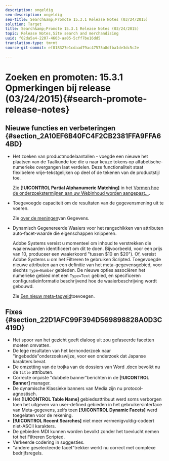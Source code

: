 ```yaml
---
description: ongeldig
seo-description: ongeldig
seo-title: Search&amp;Promote 15.3.1 Release Notes (03/24/2015)
solution: Target
title: Search&amp;Promote 15.3.1 Release Notes (03/24/2015)
topic: Release Notes,Site search and merchandising
uuid: f02da5a4-2207-4603-aa05-5cff7be16dd5
translation-type: tm+mt
source-git-commit: ef818327e1cdaad79ac47575a8dfba1de3dc5c2e

---
```



# Zoeken en promoten: 15.3.1 Opmerkingen bij release (03/24/2015){#search-promote-release-notes}

## Nieuwe functies en verbeteringen {#section_2A10EF6B40FC4F2CB2381FFA9FFA64BD}

* Het zoeken van productmodelaantallen - voegde een nieuwe het plaatsen van de Taalkunde toe die u naar keuze tokens op alfabetische-numerieke overgangen laat verdelen. Deze functionaliteit staat flexibelere vrije-tekstgelijken op deel of de tekenen van de productstijl toe.

   Zie **[!UICONTROL Partial Alphanumeric Matching]** in het [Vormen hoe de onderzoekstermijnen aan uw Webinhoud worden aangepast...](../c-about-linguistics-menu/c-about-words-and-language.md#task_351A9144A51F4B41923BDBACDEF3B616).

* Toegevoegde capaciteit om de resultaten van de gegevensmening uit te voeren.

   Zie [over de meningen](../c-about-reports-menu/c-about-data-views.md#concept_DCA897D074464BC1861AA47B40CC86C3)van Gegevens.

* Dynamisch Gegenereerde Waaiers voor het rangschikken van attributen auto-facet-waarde die eigenschappen knipperen.

   Adobe Systems vereist u momenteel om inhoud te verstrekken die waaierwaarden identificeert om dit te doen. Bijvoorbeeld, voor een prijs van 10, produceer een waaierkoord &quot;tussen $10 en $20&quot;). Of, vereist Adobe Systems u om het Filtreren te gebruiken Scripted. Toegevoegde nieuwe attributen aan een definitie van het meta-gegevensgebied, voor slechts `Type=Number` gebieden. De nieuwe opties associëren het numerieke gebied met een `Type=Text` gebied, en specificeren configuratieinformatie beschrijvend hoe de waaierbeschrijving wordt gebouwd.

   Zie [Een nieuw meta-tagveld](../c-about-settings-menu/c-about-metadata-menu.md#task_6DF188C0FC7F4831A4444CA9AFA615E5)toevoegen.

## Fixes {#section_22D1AFC99F394D569898828A0D3C419D}

* Het spoor van het gezicht geeft dialoog uit zou gefaseerde facetten moeten omvatten.
* De lege resultaten van het kernonderzoek naar &quot;ingebedde&quot;onderzoekswijze, voor een onderzoek dat Japanse karakters bevat.
* De omzetting van de trojka van de dossiers van Word .docx bevolkt nu de `title` attributen.
* Correcte onjuiste &quot;dubbele banner&quot;berichten in de **[!UICONTROL Banner]** manager.
* De dynamische Klassieke banners van Media zijn nu protocol-agnostisch.
* Het **[!UICONTROL Table Name]** gebiedsattribuut werd soms verborgen toen het uitgeven van user-defined gebieden in het gebruikersinterface van Meta-gegevens, zelfs toen **[!UICONTROL Dynamic Facets]** werd toegelaten voor de rekening.
* **[!UICONTROL Recent Searches]** niet meer vermenigvuldig-codeert niet-ASCII karakters.
* De gebieden MDI kunnen worden bevolkt zonder het toevlucht nemen tot het Filtreren Scripted.
* Verkeerde codering in suggesties.
* &quot;andere geselecteerde facet&quot;trekker werkt nu correct met complexe bedrijfsregels.


